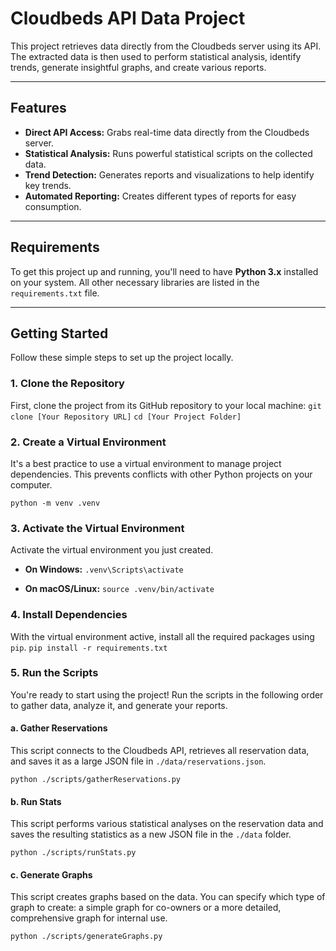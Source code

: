 # Cloudbeds API Data Project

This project retrieves data directly from the Cloudbeds server using its API. The extracted data is then used to perform statistical analysis, identify trends, generate insightful graphs, and create various reports.

---

## Features

* **Direct API Access:** Grabs real-time data directly from the Cloudbeds server.
* **Statistical Analysis:** Runs powerful statistical scripts on the collected data.
* **Trend Detection:** Generates reports and visualizations to help identify key trends.
* **Automated Reporting:** Creates different types of reports for easy consumption.

---

## Requirements

To get this project up and running, you'll need to have **Python 3.x** installed on your system. All other necessary libraries are listed in the `requirements.txt` file.

---

## Getting Started

Follow these simple steps to set up the project locally.

### 1. Clone the Repository

First, clone the project from its GitHub repository to your local machine:
`git clone [Your Repository URL]`
`cd [Your Project Folder]`

### 2. Create a Virtual Environment

It's a best practice to use a virtual environment to manage project dependencies. This prevents conflicts with other Python projects on your computer.

`python -m venv .venv`

### 3. Activate the Virtual Environment

Activate the virtual environment you just created.

* **On Windows:**
    `.venv\Scripts\activate`

* **On macOS/Linux:**
    `source .venv/bin/activate`

### 4. Install Dependencies

With the virtual environment active, install all the required packages using `pip`.
`pip install -r requirements.txt`

### 5. Run the Scripts

You're ready to start using the project! Run the scripts in the following order to gather data, analyze it, and generate your reports.

#### a. Gather Reservations

This script connects to the Cloudbeds API, retrieves all reservation data, and saves it as a large JSON file in `./data/reservations.json`.

`python ./scripts/gatherReservations.py`

#### b. Run Stats

This script performs various statistical analyses on the reservation data and saves the resulting statistics as a new JSON file in the `./data` folder.

`python ./scripts/runStats.py`

#### c. Generate Graphs

This script creates graphs based on the data. You can specify which type of graph to create: a simple graph for co-owners or a more detailed, comprehensive graph for internal use.

`python ./scripts/generateGraphs.py`

